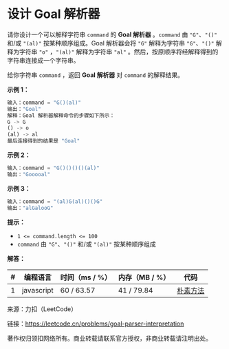 # 设计 Goal 解析器

请你设计一个可以解释字符串 `command` 的 **Goal 解析器** 。`command` 由 `"G"`、`"()"` 和/或 `"(al)"` 按某种顺序组成。Goal 解析器会将 `"G"` 解释为字符串 `"G"`、`"()"` 解释为字符串 `"o"` ，`"(al)"` 解释为字符串 `"al"` 。然后，按原顺序将经解释得到的字符串连接成一个字符串。

给你字符串 `command` ，返回 **Goal 解析器** 对 `command` 的解释结果。

**示例 1：**

``` javascript
输入：command = "G()(al)"
输出："Goal"
解释：Goal 解析器解释命令的步骤如下所示：
G -> G
() -> o
(al) -> al
最后连接得到的结果是 "Goal"
```

**示例 2：**

``` javascript
输入：command = "G()()()()(al)"
输出："Gooooal"
```

**示例 3：**

``` javascript
输入：command = "(al)G(al)()()G"
输出："alGalooG"
```

**提示：**

- `1 <= command.length <= 100`
- `command` 由 `"G"`、`"()"` 和/或 `"(al)"` 按某种顺序组成

**解答：**

**#**|**编程语言**|**时间（ms / %）**|**内存（MB / %）**|**代码**
--|--|--|--|--
1|javascript|60 / 63.57|41 / 79.84|[朴素方法](./javascript/ac_v1.js)

来源：力扣（LeetCode）

链接：https://leetcode.cn/problems/goal-parser-interpretation

著作权归领扣网络所有。商业转载请联系官方授权，非商业转载请注明出处。
